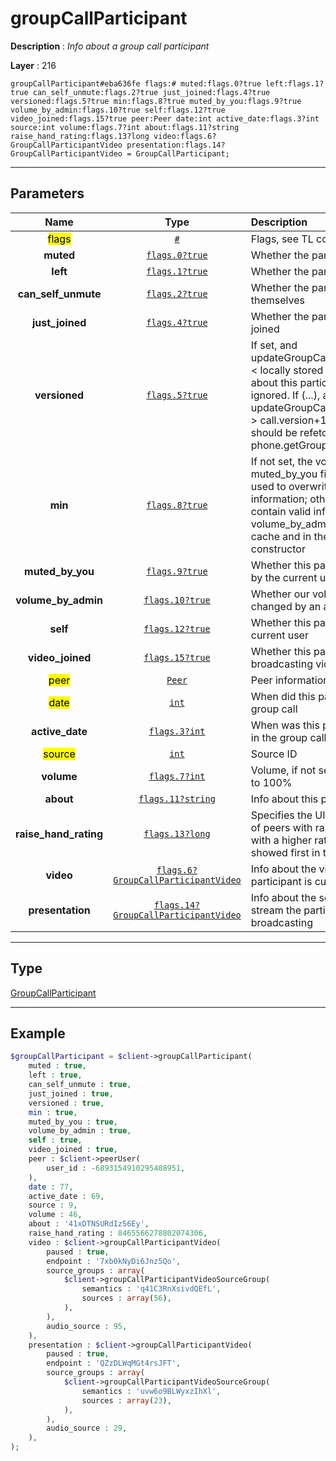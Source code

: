# groupCallParticipant

**Description** : *Info about a group call participant*

**Layer** : 216

```tl
groupCallParticipant#eba636fe flags:# muted:flags.0?true left:flags.1?true can_self_unmute:flags.2?true just_joined:flags.4?true versioned:flags.5?true min:flags.8?true muted_by_you:flags.9?true volume_by_admin:flags.10?true self:flags.12?true video_joined:flags.15?true peer:Peer date:int active_date:flags.3?int source:int volume:flags.7?int about:flags.11?string raise_hand_rating:flags.13?long video:flags.6?GroupCallParticipantVideo presentation:flags.14?GroupCallParticipantVideo = GroupCallParticipant;
```

---

## Parameters

| Name | Type | Description |
| :---: | :---: | :--- |
| <mark>flags</mark> | [`#`](type/#) | Flags, see TL conditional fields |
| **muted** | [`flags.0?true`](type/true) | Whether the participant is muted |
| **left** | [`flags.1?true`](type/true) | Whether the participant has left |
| **can_self_unmute** | [`flags.2?true`](type/true) | Whether the participant can unmute themselves |
| **just_joined** | [`flags.4?true`](type/true) | Whether the participant has just joined |
| **versioned** | [`flags.5?true`](type/true) | If set, and updateGroupCallParticipants.version < locally stored call.version, info about this participant should be ignored. If (...), and updateGroupCallParticipants.version > call.version+1, the participant list should be refetched using phone.getGroupParticipants |
| **min** | [`flags.8?true`](type/true) | If not set, the volume and muted_by_you fields can be safely used to overwrite locally cached information; otherwise, volume will contain valid information only if volume_by_admin is set both in the cache and in the received constructor |
| **muted_by_you** | [`flags.9?true`](type/true) | Whether this participant was muted by the current user |
| **volume_by_admin** | [`flags.10?true`](type/true) | Whether our volume can only changed by an admin |
| **self** | [`flags.12?true`](type/true) | Whether this participant is the current user |
| **video_joined** | [`flags.15?true`](type/true) | Whether this participant is currently broadcasting video |
| <mark>peer</mark> | [`Peer`](type/Peer) | Peer information |
| <mark>date</mark> | [`int`](type/int) | When did this participant join the group call |
| **active_date** | [`flags.3?int`](type/int) | When was this participant last active in the group call |
| <mark>source</mark> | [`int`](type/int) | Source ID |
| **volume** | [`flags.7?int`](type/int) | Volume, if not set the volume is set to 100% |
| **about** | [`flags.11?string`](type/string) | Info about this participant |
| **raise_hand_rating** | [`flags.13?long`](type/long) | Specifies the UI visualization order of peers with raised hands: peers with a higher rating should be showed first in the list |
| **video** | [`flags.6?GroupCallParticipantVideo`](type/GroupCallParticipantVideo) | Info about the video stream the participant is currently broadcasting |
| **presentation** | [`flags.14?GroupCallParticipantVideo`](type/GroupCallParticipantVideo) | Info about the screen sharing stream the participant is currently broadcasting |

---

## Type

[GroupCallParticipant](type/GroupCallParticipant)

---

## Example

```php
$groupCallParticipant = $client->groupCallParticipant(
	muted : true,
	left : true,
	can_self_unmute : true,
	just_joined : true,
	versioned : true,
	min : true,
	muted_by_you : true,
	volume_by_admin : true,
	self : true,
	video_joined : true,
	peer : $client->peerUser(
		user_id : -6893154910295408951,
	),
	date : 77,
	active_date : 69,
	source : 9,
	volume : 46,
	about : '41xDTNSURdIz56Ey',
	raise_hand_rating : 8465566278802074306,
	video : $client->groupCallParticipantVideo(
		paused : true,
		endpoint : '7xb0kNyDi6Jnz5Qo',
		source_groups : array(
			$client->groupCallParticipantVideoSourceGroup(
				semantics : 'q41C3RnXsivdQEfL',
				sources : array(56),
			),
		),
		audio_source : 95,
	),
	presentation : $client->groupCallParticipantVideo(
		paused : true,
		endpoint : 'QZzDLWqMGt4rsJFT',
		source_groups : array(
			$client->groupCallParticipantVideoSourceGroup(
				semantics : 'uvw6o9BLWyxzIhXl',
				sources : array(23),
			),
		),
		audio_source : 29,
	),
);
```